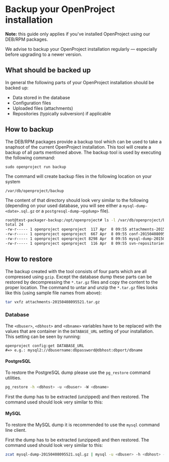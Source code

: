 # Backup your OpenProject installation

**Note:** this guide only applies if you've installed OpenProject using our DEB/RPM packages.

We advise to backup your OpenProject installation regularly — especially before upgrading to a newer version.

## What should be backed up

In general the following parts of your OpenProject installation should be backed up:

- Data stored in the database
- Configuration files
- Uploaded files (attachments)
- Repositories (typically subversion) if applicable

## How to backup

The DEB/RPM packages provide a backup tool which can be used to take a snaphsot
of the current OpenProject installation. This tool will create a backup of
all parts mentioned above. The backup tool is used by executing the following
command:

```
sudo openproject run backup
```

The command will create backup files in the following location on your system

```
/var/db/openproject/backup
```

The content of that directory should look very similar to the following (depending on your used database,  you will see either a `mysql-dump-<date>.sql.gz` or a `postgresql-dump-<pgdump>` file).

```bash
root@test-packager-backup:/opt/openproject# ls -l /var/db/openproject/backup/
total 24
-rw-r----- 1 openproject openproject  117 Apr  8 09:55 attachments-20150408095521.tar.gz
-rw-r----- 1 openproject openproject  667 Apr  8 09:55 conf-20150408095521.tar.gz
-rw-r----- 1 openproject openproject 8298 Apr  8 09:55 mysql-dump-20150408095521.sql.gz
-rw-r----- 1 openproject openproject  116 Apr  8 09:55 svn-repositories-20150408095521.tar.gz
```



## How to restore

The backup created with the tool consists of four parts
which are all compressed using `gzip`. Except the  database dump these parts
can be restored by decompressing the `*.tar.gz` files and copy the content to the
proper location. The command to untar and unzip the `*.tar.gz` files looks like
this (using sample file names from above):

```bash
tar vxfz attachments-20150408095521.tar.gz
```



### Database

The `<dbuser>`, `<dbhost>` and `<dbname>` variables have to be replaced with
the values that are container in the `DATABASE_URL` setting of your
installation. This setting can be seen by running:

```
openproject config:get DATABASE_URL
#=> e.g.: mysql2://dbusername:dbpassword@dbhost:dbport/dbname
```



#### PostgreSQL

To restore the PostgreSQL dump please use the `pg_restore` command utilities.



```bash
pg_restore -h <dbhost> -u <dbuser> -W <dbname>
```



First the dump has to be extracted (unzipped) and then restored. The command
used should look very similar to this:

#### MySQL



To restore the MySQL dump it is recommended to use the `mysql` command line client.

First the dump has to be extracted (unzipped) and then restored. The command
used should look very similar to this:

```bash
zcat mysql-dump-20150408095521.sql.gz | mysql -u <dbuser> -h <dbhost> -p <dbname>
```
